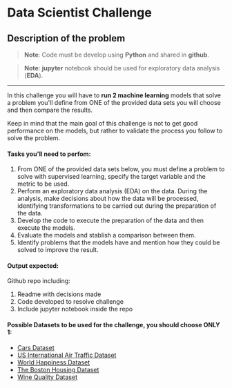 # Data Scientist Challenge

## Description of the problem


> **Note**: Code must be develop using **Python** and shared in **github**.

> **Note**: **jupyter** notebook should be used for exploratory data analysis (**EDA**).

---

In this challenge you will have to **run 2 machine learning** models that solve a problem you'll define from ONE of the provided data sets you will choose and then compare the results.

Keep in mind that the main goal of this challenge is not to get good performance on the models, but rather to validate the process you follow to solve the problem.

#### Tasks you'll need to perfom:
1. From ONE of the provided data sets below, you must define a problem to solve with supervised learning, specify the target variable and the metric to be used.
2. Perform an exploratory data analysis (EDA) on the data. During the analysis, make decisions about how the data will be processed, identifying transformations to be carried out during the preparation of the data.
3. Develop the code to execute the preparation of the data and then execute the models.
4. Evaluate the models and stablish a comparison between them.
5. Identify problems that the models have and mention how they could be solved to improve the result.

#### Output expected:
Github repo including:
1. Readme with decisions made
2. Code developed to resolve challenge
3. Include jupyter notebook inside the repo

#### Possible Datasets to be used for the challenge, you should choose ONLY 1:
- [Cars Dataset](https://data.world/dataman-udit/cars-data)
- [US International Air Traffic Dataset](https://www.kaggle.com/datasets/parulpandey/us-international-air-traffic-data)
- [World Happiness Dataset](https://www.kaggle.com/datasets/unsdsn/world-happiness)
- [The Boston Housing Dataset](https://www.cs.toronto.edu/~delve/data/boston/bostonDetail.html)
- [Wine Quality Dataset](https://archive.ics.uci.edu/ml/datasets/wine+quality)
